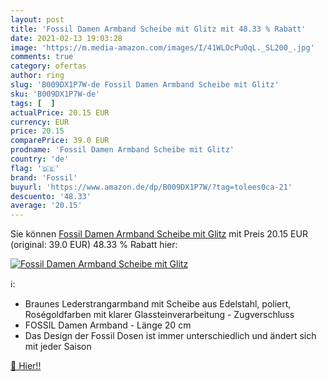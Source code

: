 ```yaml
---
layout: post
title: 'Fossil Damen Armband Scheibe mit Glitz mit 48.33 % Rabatt'
date: 2021-02-13 19:03:28
image: 'https://m.media-amazon.com/images/I/41WLOcPuOqL._SL200_.jpg'
comments: true
category: ofertas
author: ring
slug: 'B009DX1P7W-de Fossil Damen Armband Scheibe mit Glitz'
sku: 'B009DX1P7W-de'
tags: [  ]
actualPrice: 20.15 EUR
currency: EUR
price: 20.15
comparePrice: 39.0 EUR
prodname: 'Fossil Damen Armband Scheibe mit Glitz'
country: 'de'
flag: '🇩🇪'
brand: 'Fossil'
buyurl: 'https://www.amazon.de/dp/B009DX1P7W/?tag=tolees0ca-21'
descuento: '48.33'
average: '20.15'
---
```


Sie können [Fossil Damen Armband Scheibe mit Glitz](https://www.amazon.de/dp/B009DX1P7W/?tag=tolees0ca-21) mit Preis 20.15 EUR (original: 39.0 EUR) 48.33 % Rabatt hier:

[![Fossil Damen Armband Scheibe mit Glitz](https://m.media-amazon.com/images/I/41WLOcPuOqL._SL200_.jpg)](https://www.amazon.de/dp/B009DX1P7W/?tag=tolees0ca-21)

ℹ️:

- Braunes Lederstrangarmband mit Scheibe aus Edelstahl, poliert, Roségoldfarben mit klarer Glassteinverarbeitung - Zugverschluss
- FOSSIL Damen Armband - Länge 20 cm
- Das Design der Fossil Dosen ist immer unterschiedlich und ändert sich mit jeder Saison

[🛒 Hier!!](https://www.amazon.de/dp/B009DX1P7W/?tag=tolees0ca-21)
